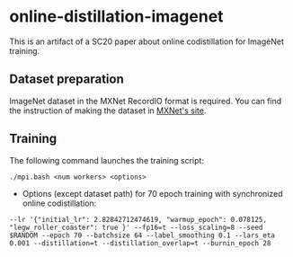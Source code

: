 # online-distillation-imagenet

This is an artifact of a SC20 paper about online codistillation for ImageNet training.

## Dataset preparation

ImageNet dataset in the MXNet RecordIO format is required.
You can find the instruction of making the dataset in [MXNet's site](https://mxnet.apache.org/api/faq/recordio).

## Training

The following command launches the training script:
```
./mpi.bash <num workers> <options>
```

- Options (except dataset path) for 70 epoch training with synchronized online codistillation:
```
--lr '{"initial_lr": 2.82842712474619, "warmup_epoch": 0.078125, "legw_roller_coaster": true }' --fp16=t --loss_scaling=8 --seed $RANDOM --epoch 70 --batchsize 64 --label_smoothing 0.1 --lars_eta 0.001 --distillation=t --distillation_overlap=t --burnin_epoch 28
```
